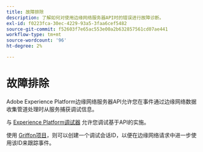 ```yaml
---
title: 故障排除
description: 了解如何对使用边缘网络服务器API时的错误进行故障诊断。
exl-id: f0223fca-30ec-4229-93a5-3faa6cef5482
source-git-commit: f52603f7e65ac553e00a2b632857561cd07ae441
workflow-type: tm+mt
source-wordcount: '96'
ht-degree: 2%

---
```


# 故障排除

Adobe Experience Platform边缘网络服务器API允许您在事件通过边缘网络数据收集管道处理时从服务捕获调试信息。

与 [Experience Platform调试器](https://experienceleague.adobe.com/docs/debugger-learn/tutorials/experience-platform-debugger/introduction-to-the-experience-platform-debugger.html?lang=en) 允许您调试基于API的实施。

使用 [Griffon项目](https://aep-sdks.gitbook.io/docs/beta/project-griffon)，则可以创建一个调试会话ID，以便在边缘网络请求中进一步使用该ID来跟踪事件。
